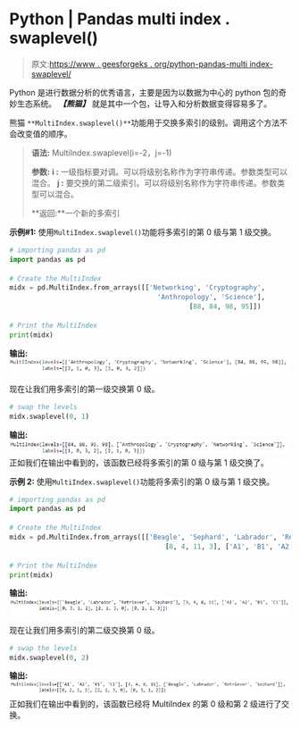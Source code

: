 # Python | Pandas multi index . swaplevel()

> 原文:[https://www . geesforgeks . org/python-pandas-multi index-swaplevel/](https://www.geeksforgeeks.org/python-pandas-multiindex-swaplevel/)

Python 是进行数据分析的优秀语言，主要是因为以数据为中心的 python 包的奇妙生态系统。 ***【熊猫】*** 就是其中一个包，让导入和分析数据变得容易多了。

熊猫 `**MultiIndex.swaplevel()**`功能用于交换多索引的级别。调用这个方法不会改变值的顺序。

> **语法:** MultiIndex.swaplevel(i=-2，j=-1)
> 
> **参数:**
> **i :** 一级指标要对调。可以将级别名称作为字符串传递。参数类型可以混合。
> **j :** 要交换的第二级索引。可以将级别名称作为字符串传递。参数类型可以混合。
> 
> **返回:**一个新的多索引

**示例#1:** 使用`MultiIndex.swaplevel()`功能将多索引的第 0 级与第 1 级交换。

```py
# importing pandas as pd
import pandas as pd

# Create the MultiIndex
midx = pd.MultiIndex.from_arrays([['Networking', 'Cryptography', 
                                     'Anthropology', 'Science'], 
                                             [88, 84, 98, 95]])

# Print the MultiIndex
print(midx)
```

**输出:**
![](img/56d5df2ffad3fd14546b773961d48de0.png)

现在让我们用多索引的第一级交换第 0 级。

```py
# swap the levels
midx.swaplevel(0, 1)
```

**输出:**
![](img/bfbd839da279f2f3c96beb3c80568e97.png)
正如我们在输出中看到的，该函数已经将多索引的第 0 级与第 1 级交换了。

**示例 2:** 使用`MultiIndex.swaplevel()`功能将多索引的第 0 级与第 1 级交换。

```py
# importing pandas as pd
import pandas as pd

# Create the MultiIndex
midx = pd.MultiIndex.from_arrays([['Beagle', 'Sephard', 'Labrador', 'Retriever'],
                                       [8, 4, 11, 3], ['A1', 'B1', 'A2', 'C1']])

# Print the MultiIndex
print(midx)
```

**输出:**
![](img/510256476d52db06437dd94ccf380e2a.png)

现在让我们用多索引的第二级交换第 0 级。

```py
# swap the levels
midx.swaplevel(0, 2)
```

**输出:**
![](img/31597d2d35f42e9194e588811658a0eb.png)
正如我们在输出中看到的，该函数已经将 MultiIndex 的第 0 级和第 2 级进行了交换。